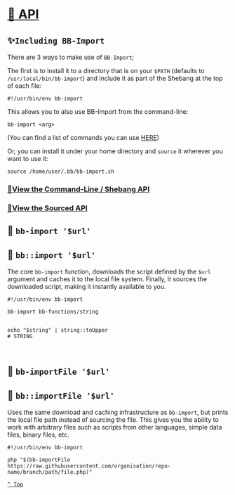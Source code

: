 # [📑 API](README.md)

## ✨`Including BB-Import`

There are 3 ways to make use of `BB-Import`;

The first is to install it to a directory that is on your `$PATH` (defaults to `/usr/local/bin/bb-import`) and include it as part of the Shebang at the top of each file:

```shell
#!/usr/bin/env bb-import
```

This allows you to also use BB-Import from the command-line:

```shell
bb-import <arg>
```

(You can find a list of commands you can use [HERE](api-exec.md))

Or, you can install it under your home directory and `source` it wherever you want to use it:

```shell
source /home/user/.bb/bb-import.sh
```

### [🔹View the Command-Line / Shebang API](api-exec.md)

### [🔸View the Sourced API](api-sourced.md)


## 🔹 `bb-import '$url'`
## 🔸 `bb::import '$url'`

The core `bb-import` function, downloads the script defined by the `$url` argument and caches it to the local file system.  Finally, it sources the downloaded script, making it instantly available to you.

```shell
#!/usr/bin/env bb-import

bb-import bb-functions/string


echo "$string" | string::toUpper
# STRING
```

<br />


## 🔹 `bb-importFile '$url'`
## 🔸 `bb::importFile '$url'`

Uses the same download and caching infrastructure as `bb-import`, but prints the local file path instead of sourcing the file.  This gives you the ability to work with arbitrary files such as scripts from other languages, simple data files, binary files, etc.

```shell
#!/usr/bin/env bb-import

php "$(bb-importFile https://raw.githubusercontent.com/organisation/repo-name/branch/path/file.php)"
```

[`^ Top`](#-api)
